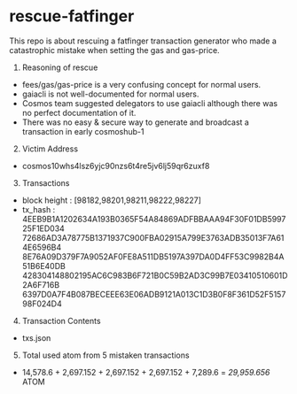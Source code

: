 # rescue-fatfinger

This repo is about rescuing a fatfinger transaction generator who made a catastrophic mistake when setting the gas and gas-price.

1. Reasoning of rescue

- fees/gas/gas-price is a very confusing concept for normal users.
- gaiacli is not well-documented for normal users.
- Cosmos team suggested delegators to use gaiacli although there was no perfect documentation of it.
- There was no easy & secure way to generate and broadcast a transaction in early cosmoshub-1

2. Victim Address

- cosmos10whs4lsz6yjc90nzs6t4re5jv6lj59qr6zuxf8

3. Transactions

- block height : [98182,98201,98211,98222,98227]
- tx_hash : 
  4EEB9B1A1202634A193B0365F54A84869ADFBBAAA94F30F01DB599725F1ED034
  72686AD3A78775B1371937C900FBA02915A799E3763ADB35013F7A614E6596B4
  8E76A09D379F7A9052AF0FE8A511DB5197A397DA0D4FF53C9982B4A51B6E40DB
  428304148802195AC6C983B6F721B0C59B2AD3C99B7E03410510601D2A6F716B
  6397D0A7F4B087BECEEE63E06ADB9121A013C1D3B0F8F361D52F515798F024D4

4. Transaction Contents

- txs.json

5. Total used atom from 5 mistaken transactions

- 14,578.6 + 2,697.152 + 2,697.152 + 2,697.152 + 7,289.6 = *29,959.656* ATOM
